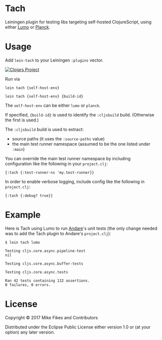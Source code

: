 # Tach

Leiningen plugin for testing libs targeting self-hosted ClojureScript, using either [Lumo](https://github.com/anmonteiro/lumo) or [Planck](http://planck-repl.org).

# Usage

Add `lein-tach` to your Leiningen `:plugins` vector.

[![Clojars Project](https://img.shields.io/clojars/v/lein-tach.svg)](https://clojars.org/lein-tach)

Run via 

```
lein tach {self-host-env}

lein tach {self-host-env} {build-id}
```

The `self-host-env` can be either `lumo` or `planck`.

If specified, `{build-id}` is used to identify the `:cljsbuild` build. (Otherwise the first is used.) 

The `:cljsbuild` build is used to extract:

- source paths (it uses the `:source-paths` value)
- the main test runner namespace (assumed to be the one listed under `:main`)

You can override the main test runner namespace by including configuration like the following in your `project.clj`:

```
{:tach {:test-runner-ns 'my.test-runner}}
```

In order to enable verbose logging, include config like the following in `project.clj`:

```
{:tach {:debug? true}}
```

# Example

Here is Tach using Lumo to run [Andare](https://github.com/mfikes/andare)'s unit tests (the only change needed was to add the Tach plugin to Andare's `project.clj`):

```
$ lein tach lumo

Testing cljs.core.async.pipeline-test
nil

Testing cljs.core.async.buffer-tests

Testing cljs.core.async.tests

Ran 42 tests containing 132 assertions.
0 failures, 0 errors.
```

# License

Copyright © 2017 Mike Fikes and Contributors

Distributed under the Eclipse Public License either version 1.0 or (at your option) any later version.
